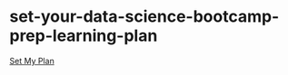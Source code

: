 # set-your-data-science-bootcamp-prep-learning-plan

<div id="js--mobile-orientation-quiz-region">
  <div class="util--text-align-c util--padding-tl"><a class="typeform-share button button--corners-tight button--color-blue" href="https://theflatironschool.typeform.com/to/E2NJmD" data-mode="popup" target="_blank">Set My Plan </a></div>
</div>
